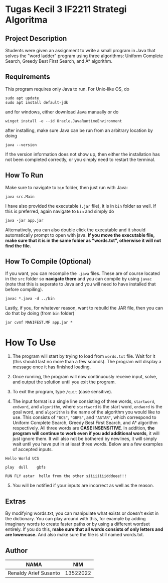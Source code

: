 # Tugas Kecil 3 IF2211 Strategi Algoritma

## Project Description
Students were given an assignment to write a small program in Java that solves the "word ladder" program using three algorithms: Uniform Complete Search, Greedy Best First Search, and A\* algorithm.

## Requirements
This program requires only Java to run. For Unix-like OS, do
```
sudo apt update
sudo apt install default-jdk
```
and for windows, either download Java manually or do
```
winget install -e --id Oracle.JavaRuntimeEnvironment
```
after installing, make sure Java can be run from an arbitrary location by doing
```
java --version
```
If the version information does not show up, then either the installation has not been completed correctly, or you simply need to restart the terminal.

## How To Run


Make sure to navigate to `bin` folder, then just run with Java:

```
java src.Main
```
I have also provided the executable (`.jar` file), it is  in `bin` folder as well. If this is preferred, again navigate to `bin` and simply do
```
java -jar app.jar
```
Alternatively, you can also double click the executable and it should automatically prompt to open with java. **If you move the executable file, make sure that it is in the same folder as "words.txt", otherwise it will not find the file.**

## How To Compile (Optional)
If you want, you can recompile the `.java` files. These are of course located in the `src` folder so **navigate there** and you can compile by using `javac` (note that this is seperate to Java and you will need to have installed that before compiling).
```
javac *.java -d ../bin
```
Lastly, if you, for whatever reason, want to rebuild the JAR file, then you can do that by doing (from `bin` folder)
```
jar cvmf MANIFEST.MF app.jar *
```

# How To Use

1. The program will start by trying to load from `words.txt` file. Wait for it (this should last no more than a few sconds). The program will display a message once it has finished loading.

2. Once running, the program will now continuously receive input, solve, and output the solution until you exit the program.
3. To exit the program, type `/quit` (case sensitive).
4. The input format is a single line consisting of three words, `startword`, `endword`, and `algorithm`, where `startword` is the start word, `endword` is the goal word, and `algorithm` is the name of the algorithm you would like to use. This consists of `"UCS"`, `"GBFS"`, and `"ASTAR"`, which correspond to Uniform Complete Search, Greedy Best First Search, and A\* algorithm respectively. All three words are **CASE INSENSITIVE**. In addition, **the program will continue to work even if you add additional words**, it will just ignore them. It will also not be bothered by newlines, it will simply wait until you have put in at least three words. Below are a few examples of accepted inputs.  

`Hello World UCS`

`play  dull    gbfs`

`RUN FLY astar  hello from the other siiiiiiiidddeee!!!`

5. You will be notified if your inputs are incorrect as well as the reason. 

## Extras
By modifying words.txt, you can manipulate what exists or doesn't exist in the dictionary. You can play around with this, for example by adding imaginary words to create faster paths or by using a different wordset entirely. If you do this, **make sure that all words consists of only letters and are lowercase.** And also make sure the file is still named words.txt.

## Author

|NAMA|NIM|
|-|-|
|Renaldy Arief Susanto|13522022|
